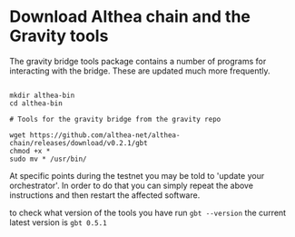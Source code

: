 # Download Althea chain and the Gravity tools

The gravity bridge tools package contains a number of programs for interacting with the bridge. These are updated much more frequently.

```

mkdir althea-bin
cd althea-bin

# Tools for the gravity bridge from the gravity repo

wget https://github.com/althea-net/althea-chain/releases/download/v0.2.1/gbt
chmod +x *
sudo mv * /usr/bin/

```

At specific points during the testnet you may be told to 'update your orchestrator'. In order to do that you can simply repeat the above instructions and then restart the affected software.

to check what version of the tools you have run `gbt --version` the current latest version is `gbt 0.5.1`
